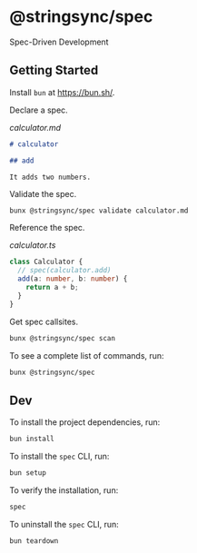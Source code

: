# @stringsync/spec

Spec-Driven Development

## Getting Started

Install `bun` at https://bun.sh/.

Declare a spec.

_calculator.md_

```md
# calculator

## add

It adds two numbers.
```

Validate the spec.

```
bunx @stringsync/spec validate calculator.md
```

Reference the spec.

_calculator.ts_

```ts
class Calculator {
  // spec(calculator.add)
  add(a: number, b: number) {
    return a + b;
  }
}
```

Get spec callsites.

```sh
bunx @stringsync/spec scan
```

To see a complete list of commands, run:

```sh
bunx @stringsync/spec
```

## Dev

To install the project dependencies, run:

```sh
bun install
```

To install the `spec` CLI, run:

```sh
bun setup
```

To verify the installation, run:

```sh
spec
```

To uninstall the `spec` CLI, run:

```sh
bun teardown
```

